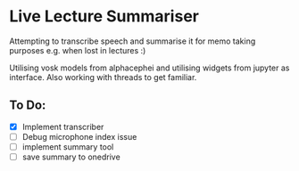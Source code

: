 # Live Lecture Summariser

Attempting to transcribe speech and summarise it for memo taking purposes e.g. when lost in lectures :)

Utilising vosk models from alphacephei and utilising widgets from jupyter as interface. Also working with threads to get familiar.

## To Do:
- [x] Implement transcriber
- [ ] Debug microphone index issue
- [ ] implement summary tool
- [ ] save summary to onedrive
